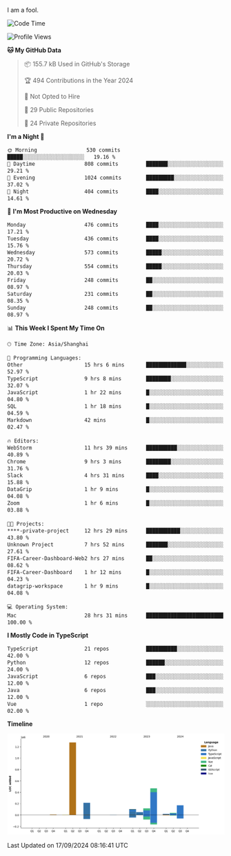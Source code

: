 I am a fool.

<!--START_SECTION:waka-->
![Code Time](http://img.shields.io/badge/Code%20Time-1%2C831%20hrs%201%20min-blue)

![Profile Views](http://img.shields.io/badge/Profile%20Views-1-blue)

**🐱 My GitHub Data** 

> 📦 155.7 kB Used in GitHub's Storage 
 > 
> 🏆 494 Contributions in the Year 2024
 > 
> 🚫 Not Opted to Hire
 > 
> 📜 29 Public Repositories 
 > 
> 🔑 24 Private Repositories 
 > 
**I'm a Night 🦉** 

```text
🌞 Morning                530 commits         █████░░░░░░░░░░░░░░░░░░░░   19.16 % 
🌆 Daytime                808 commits         ███████░░░░░░░░░░░░░░░░░░   29.21 % 
🌃 Evening                1024 commits        █████████░░░░░░░░░░░░░░░░   37.02 % 
🌙 Night                  404 commits         ████░░░░░░░░░░░░░░░░░░░░░   14.61 % 
```
📅 **I'm Most Productive on Wednesday** 

```text
Monday                   476 commits         ████░░░░░░░░░░░░░░░░░░░░░   17.21 % 
Tuesday                  436 commits         ████░░░░░░░░░░░░░░░░░░░░░   15.76 % 
Wednesday                573 commits         █████░░░░░░░░░░░░░░░░░░░░   20.72 % 
Thursday                 554 commits         █████░░░░░░░░░░░░░░░░░░░░   20.03 % 
Friday                   248 commits         ██░░░░░░░░░░░░░░░░░░░░░░░   08.97 % 
Saturday                 231 commits         ██░░░░░░░░░░░░░░░░░░░░░░░   08.35 % 
Sunday                   248 commits         ██░░░░░░░░░░░░░░░░░░░░░░░   08.97 % 
```


📊 **This Week I Spent My Time On** 

```text
🕑︎ Time Zone: Asia/Shanghai

💬 Programming Languages: 
Other                    15 hrs 6 mins       █████████████░░░░░░░░░░░░   52.97 % 
TypeScript               9 hrs 8 mins        ████████░░░░░░░░░░░░░░░░░   32.07 % 
JavaScript               1 hr 22 mins        █░░░░░░░░░░░░░░░░░░░░░░░░   04.80 % 
SQL                      1 hr 18 mins        █░░░░░░░░░░░░░░░░░░░░░░░░   04.59 % 
Markdown                 42 mins             █░░░░░░░░░░░░░░░░░░░░░░░░   02.47 % 

🔥 Editors: 
WebStorm                 11 hrs 39 mins      ██████████░░░░░░░░░░░░░░░   40.89 % 
Chrome                   9 hrs 3 mins        ████████░░░░░░░░░░░░░░░░░   31.76 % 
Slack                    4 hrs 31 mins       ████░░░░░░░░░░░░░░░░░░░░░   15.88 % 
DataGrip                 1 hr 9 mins         █░░░░░░░░░░░░░░░░░░░░░░░░   04.08 % 
Zoom                     1 hr 6 mins         █░░░░░░░░░░░░░░░░░░░░░░░░   03.88 % 

🐱‍💻 Projects: 
****-private-project     12 hrs 29 mins      ███████████░░░░░░░░░░░░░░   43.80 % 
Unknown Project          7 hrs 52 mins       ███████░░░░░░░░░░░░░░░░░░   27.61 % 
FIFA-Career-Dashboard-Web2 hrs 27 mins       ██░░░░░░░░░░░░░░░░░░░░░░░   08.62 % 
FIFA-Career-Dashboard    1 hr 12 mins        █░░░░░░░░░░░░░░░░░░░░░░░░   04.23 % 
datagrip-workspace       1 hr 9 mins         █░░░░░░░░░░░░░░░░░░░░░░░░   04.08 % 

💻 Operating System: 
Mac                      28 hrs 31 mins      █████████████████████████   100.00 % 
```

**I Mostly Code in TypeScript** 

```text
TypeScript               21 repos            ██████████░░░░░░░░░░░░░░░   42.00 % 
Python                   12 repos            ██████░░░░░░░░░░░░░░░░░░░   24.00 % 
JavaScript               6 repos             ███░░░░░░░░░░░░░░░░░░░░░░   12.00 % 
Java                     6 repos             ███░░░░░░░░░░░░░░░░░░░░░░   12.00 % 
Vue                      1 repo              ░░░░░░░░░░░░░░░░░░░░░░░░░   02.00 % 
```



**Timeline**

![Lines of Code chart](https://raw.githubusercontent.com/VeejaLiu/VeejaLiu/master/assets/bar_graph.png)


 Last Updated on 17/09/2024 08:16:41 UTC
<!--END_SECTION:waka-->
